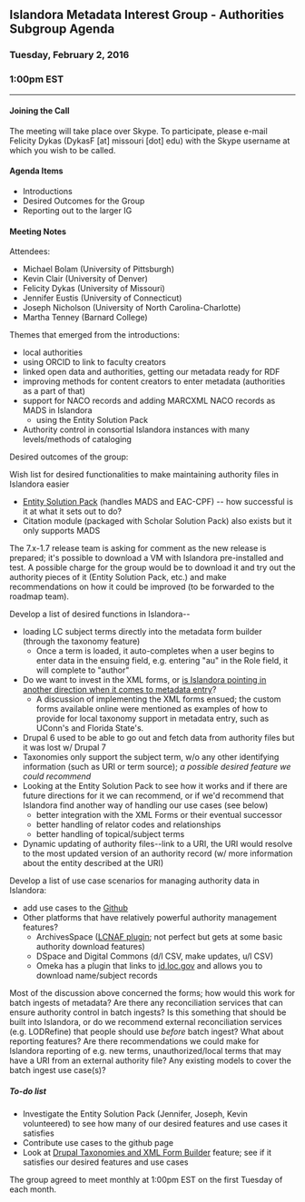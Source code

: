 ## Islandora Metadata Interest Group - Authorities Subgroup Agenda
### Tuesday, February 2, 2016
### 1:00pm EST
---
#### Joining the Call

The meeting will take place over Skype. To participate, please e-mail Felicity Dykas (DykasF [at] missouri [dot] edu) with the Skype username at which you wish to be called.

#### Agenda Items

* Introductions
* Desired Outcomes for the Group
* Reporting out to the larger IG

#### Meeting Notes

Attendees:

* Michael Bolam (University of Pittsburgh)
* Kevin Clair (University of Denver)
* Felicity Dykas (University of Missouri)
* Jennifer Eustis (University of Connecticut)
* Joseph Nicholson (University of North Carolina-Charlotte)
* Martha Tenney (Barnard College)

Themes that emerged from the introductions:

* local authorities
* using ORCID to link to faculty creators
* linked open data and authorities, getting our metadata ready for RDF
* improving methods for content creators to enter metadata (authorities as a part of that)
* support for NACO records and adding MARCXML NACO records as MADS in Islandora
  * using the Entity Solution Pack
* Authority control in consortial Islandora instances with many levels/methods of cataloging

Desired outcomes of the group:

Wish list for desired functionalities to make maintaining authority files in Islandora easier
* [Entity Solution Pack](https://wiki.duraspace.org/display/ISLANDORA715/Entities+Solution+Pack) (handles MADS and EAC-CPF) -- how successful is it at what it sets out to do?
* Citation module (packaged with Scholar Solution Pack) also exists but it only supports MADS

The 7.x-1.7 release team is asking for comment as the new release is prepared; it's possible to download a VM with Islandora pre-installed and test. A possible charge for the group would be to download it and try out the authority pieces of it (Entity Solution Pack, etc.) and make recommendations on how it could be improved (to be forwarded to the roadmap team).

Develop a list of desired functions in Islandora--
* loading LC subject terms directly into the metadata form builder (through the taxonomy feature)
  * Once a term is loaded, it auto-completes when a user begins to enter data in the ensuing field, e.g. entering "au" in the Role field, it will complete to "author"
* Do we want to invest in the XML forms, or [is Islandora pointing in another direction when it comes to metadata entry](http://islandora.ca/content/future-forms-islandora)?
  * A discussion of implementing the XML forms ensued; the custom forms available online were mentioned as examples of how to provide for local taxonomy support in metadata entry, such as UConn's and Florida State's.
* Drupal 6 used to be able to go out and fetch data from authority files but it was lost w/ Drupal 7
* Taxonomies only support the subject term, w/o any other identifying information (such as URI or term source); *a possible desired feature we could recommend*
* Looking at the Entity Solution Pack to see how it works and if there are future directions for it we can recommend, or if we'd recommend that Islandora find another way of handling our use cases (see below)
  * better integration with the XML Forms or their eventual successor
  * better handling of relator codes and relationships
  * better handling of topical/subject terms
* Dynamic updating of authority files--link to a URI, the URI would resolve to the most updated version of an authority record (w/ more information about the entity described at the URI)

Develop a list of use case scenarios for managing authority data in Islandora:
* add use cases to the [Github](https://github.com/islandora-interest-groups/Islandora-Metadata-Interest-Group/tree/main/Authorities-Subgroup)
* Other platforms that have relatively powerful authority management features?
  * ArchivesSpace ([LCNAF plugin](https://github.com/archivesspace/archivesspace/tree/main/plugins/lcnaf); not perfect but gets at some basic authority download features)
  * DSpace and Digital Commons (d/l CSV, make updates, u/l CSV)
  * Omeka has a plugin that links to [id.loc.gov](http://id.loc.gov) and allows you to download name/subject records

Most of the discussion above concerned the forms; how would this work for batch ingests of metadata? Are there any reconciliation services that can ensure authority control in batch ingests? Is this something that should be built into Islandora, or do we recommend external reconciliation services (e.g. LODRefine) that people should use *before* batch ingest? What about reporting features? Are there recommendations we could make for Islandora reporting of e.g. new terms, unauthorized/local terms that may have a URI from an external authority file? Any existing models to cover the batch ingest use case(s)?

##### To-do list

* Investigate the Entity Solution Pack (Jennifer, Joseph, Kevin volunteered) to see how many of our desired features and use cases it satisfies
* Contribute use cases to the github page
* Look at [Drupal Taxonomies and XML Form Builder](https://groups.google.com/forum/#!topic/islandora/O5bXlqeAVoc) feature; see if it satisfies our desired features and use cases

The group agreed to meet monthly at 1:00pm EST on the first Tuesday of each month.

